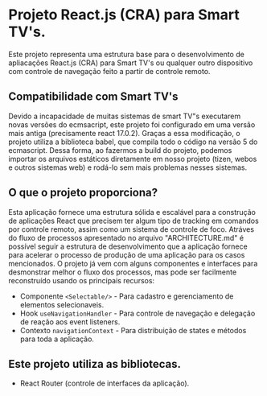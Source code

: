 # Projeto React.js (CRA) para Smart TV's.

Este projeto representa uma estrutura base para o desenvolvimento de apliacações React.js (CRA) para Smart TV's ou qualquer outro dispositivo com controle de navegação feito a partir de controle remoto.

## Compatibilidade com Smart TV's
Devido a incapacidade de muitas sistemas de smart TV"s executarem novas versões do ecmsacript, este projeto foi configurado em uma versão mais antiga (precisamente react 17.0.2). Graças a essa modificação, o projeto utiliza a biblioteca babel, que compila todo o código na versão 5 do ecmascript. Dessa forma, ao fazermos a build do projeto, podemos importar os arquivos estáticos diretamente em nosso projeto (tizen, webos e outros sistemas web) e rodá-lo sem mais problemas nesses sistemas.

## O que o projeto proporciona?
Esta aplicação fornece uma estrutura sólida e escalável para a construção de aplicações React que precisem ter algum tipo de tracking em comandos por controle remoto, assim como um sistema de controle de foco. Atráves do fluxo de processos apresentado no arquivo "ARCHITECTURE.md" é possível seguir a estrutura de desenvolvimento que a aplicação fornece para acelerar o processo de produção de uma aplicação para os casos mencionados. O projeto já vem com alguns componentes e interfaces para desmonstrar melhor o fluxo dos processos, mas pode ser facilmente reconstruído usando os principais recursos:

- Componente `<Selectable/>` - Para cadastro e gerenciamento de elementos selecionaveis.
- Hook `useNavigationHandler` - Para controle de navegação e delegação de reação aos event listeners.
- Contexto `navigationContext` - Para distribuição de states e métodos para toda a aplicação.

## Este projeto utiliza as bibliotecas.
- React Router (controle de interfaces da aplicação).